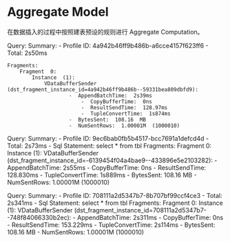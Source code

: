 # Aggregate Model
在数据插入的过程中按照建表预设的规则进行 Aggregate Computation。


Query:
    Summary:
          -  Profile  ID:  4a942b46ff9b486b-a6cce4157f623ff6
          -  Total:  2s50ms

    Fragments:
        Fragment  0:
            Instance  (1):
                VDataBufferSender  (dst_fragment_instance_id=4a942b46ff9b486b--59331bea809dbfd9):
                        -  AppendBatchTime:  2s39ms
                            -  CopyBufferTime:  0ns
                            -  ResultSendTime:  128.97ms
                            -  TupleConvertTime:  1s874ms
                        -  BytesSent:  108.16  MB
                        -  NumSentRows:  1.00001M  (1000010)

Query:
    Summary:
          -  Profile  ID:  9ec6bab0fb5b4517-bcc7691a1defcd4d
          -  Total:  2s73ms
          -  Sql  Statement:  select  *    from  tbl
    Fragments:
        Fragment  0:
            Instance  (1):
                VDataBufferSender  (dst_fragment_instance_id=-6139454f04a4bae9--433896e5e2103282):
                        -  AppendBatchTime:  2s55ms
                            -  CopyBufferTime:  0ns
                            -  ResultSendTime:  128.830ms
                            -  TupleConvertTime:  1s889ms
                        -  BytesSent:  108.16  MB
                        -  NumSentRows:  1.00001M  (1000010)


Query:
    Summary:
          -  Profile  ID:  708111a2d5347b7-8b707bf99ccf4ce3
          -  Total:  2s341ms
          -  Sql  Statement:  select  *    from  tbl
    Fragments:
        Fragment  0:
            Instance  (1):
                VDataBufferSender  (dst_fragment_instance_id=708111a2d5347b7--748f84066330b2ec):
                        -  AppendBatchTime:  2s311ms
                              -  CopyBufferTime:  0ns
                              -  ResultSendTime:  153.229ms
                              -  TupleConvertTime:  2s114ms
                        -  BytesSent:  108.16  MB
                        -  NumSentRows:  1.00001M  (1000010)

